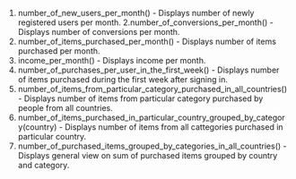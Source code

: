 1. number_of_new_users_per_month() - Displays number of newly registered users per month.
2.number_of_conversions_per_month() - Displays number of conversions per month.
3. number_of_items_purchased_per_month() - Displays number of items purchased per month.
4. income_per_month() - Displays income per month.
5. number_of_purchases_per_user_in_the_first_week() - Displays number of items purchased during the first week after signing in.
6. number_of_items_from_particular_category_purchased_in_all_countries() - Displays number of items from particular category purchased by people from all countries.
7. number_of_items_purchased_in_particular_country_grouped_by_category(country) - Displays number of items from all cattegories purchased in particular country.
8. number_of_purchased_items_grouped_by_categories_in_all_countries() - Displays general view on sum of purchased items grouped by country and category.
